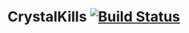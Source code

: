 # CrystalKills [![Build Status](https://travis-ci.org/CrystalCraftMC/CrystalKills.svg)](https://travis-ci.org/CrystalCraftMC/CrystalKills)
